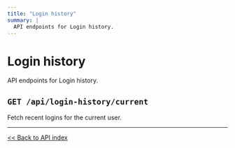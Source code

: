 ```yaml
---
title: "Login history"
summary: |
  API endpoints for Login history.
---
```


# Login history

API endpoints for Login history.

## `GET /api/login-history/current`

Fetch recent logins for the current user.

---

[<< Back to API index](../api-documentation.md)